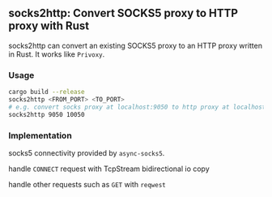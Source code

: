 ## socks2http: Convert SOCKS5 proxy to HTTP proxy with Rust

socks2http can convert an existing SOCKS5 proxy to an HTTP proxy written in Rust.
It works like `Privoxy`.

### Usage
```zsh
cargo build --release
socks2http <FROM_PORT> <TO_PORT>
# e.g. convert socks proxy at localhost:9050 to http proxy at localhost:10050
socks2http 9050 10050
```

### Implementation
socks5 connectivity provided by `async-socks5`.

handle `CONNECT` request with TcpStream bidirectional io copy

handle other requests such as `GET` with `reqwest`